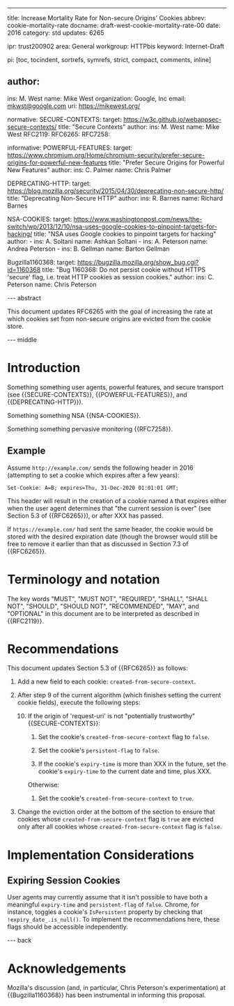 ---
title: Increase Mortality Rate for Non-secure Origins' Cookies
abbrev: cookie-mortality-rate
docname: draft-west-cookie-mortality-rate-00
date: 2016
category: std
updates: 6265

ipr: trust200902
area: General
workgroup: HTTPbis
keyword: Internet-Draft

pi: [toc, tocindent, sortrefs, symrefs, strict, compact, comments, inline]

author:
-
  ins: M. West
  name: Mike West
  organization: Google, Inc
  email: mkwst@google.com
  uri: https://mikewest.org/

normative:
  SECURE-CONTEXTS:
    target: https://w3c.github.io/webappsec-secure-contexts/
    title: "Secure Contexts"
    author:
      ins: M. West
      name: Mike West
  RFC2119:
  RFC6265:
  RFC7258:

informative:
  POWERFUL-FEATURES:
    target: https://www.chromium.org/Home/chromium-security/prefer-secure-origins-for-powerful-new-features
    title: "Prefer Secure Origins for Powerful New Features"
    author:
      ins: C. Palmer
      name: Chris Palmer

  DEPRECATING-HTTP:
    target: https://blog.mozilla.org/security/2015/04/30/deprecating-non-secure-http/
    title: "Deprecating Non-Secure HTTP"
    author:
      ins: R. Barnes
      name: Richard Barnes

  NSA-COOKIES:
    target: https://www.washingtonpost.com/news/the-switch/wp/2013/12/10/nsa-uses-google-cookies-to-pinpoint-targets-for-hacking/
    title: "NSA uses Google cookies to pinpoint targets for hacking"
    author:
    -
      ins: A. Soltani
      name: Ashkan Soltani
    -
      ins: A. Peterson
      name: Andrea Peterson
    -
      ins: B. Gellman
      name: Barton Gellman

  Bugzilla1160368:
    target: https://bugzilla.mozilla.org/show_bug.cgi?id=1160368
    title: "Bug 1160368: Do not persist cookie without HTTPS 'secure' flag, i.e. treat HTTP cookies as session cookies."
    author:
      ins: C. Peterson
      name: Chris Peterson

--- abstract

This document updates RFC6265 with the goal of increasing the rate at which
cookies set from non-secure origins are evicted from the cookie store.

--- middle

# Introduction

Something something user agents, powerful features, and secure transport
(see {{SECURE-CONTEXTS}}, {{POWERFUL-FEATURES}}, and {{DEPRECATING-HTTP}}).

Something something NSA {{NSA-COOKIES}}.

Something something pervasive monitoring {{RFC7258}}.

## Example

Assume `http://example.com/` sends the following header in 2016 (attempting to
set a cookie which expires after a few years):

~~~
Set-Cookie: A=B; expires=Thu, 31-Dec-2020 01:01:01 GMT;
~~~

This header will result in the creation of a cookie named `A` that expires
either when the user agent determines that "the current session is over"
(see Section 5.3 of {{RFC6265}}), or after XXX has passed.

If `https://example.com/` had sent the same header, the cookie would be stored
with the desired expiration date (though the browser would still be free to
remove it earlier than that as discussed in Section 7.3 of {{RFC6265}}.

# Terminology and notation

The key words "MUST", "MUST NOT", "REQUIRED", "SHALL", "SHALL NOT", "SHOULD",
"SHOULD NOT", "RECOMMENDED", "MAY", and "OPTIONAL" in this document are to be
interpreted as described in {{RFC2119}}.

# Recommendations

This document updates Section 5.3 of {{RFC6265}} as follows:

1.  Add a new field to each cookie: `created-from-secure-context`.

2.  After step 9 of the current algorithm (which finishes setting the current
    cookie fields), execute the following steps:

    10. If the origin of 'request-uri' is not "potentially trustworthy"
        {{SECURE-CONTEXTS}}:

        1.  Set the cookie's `created-from-secure-context` flag to `false`.

        2.  Set the cookie's `persistent-flag` to `false`.
  
        3.  If the cookie's `expiry-time` is more than XXX in the future,
            set the cookie's `expiry-time` to the current date and time, plus
            XXX.

        Otherwise:

        1. Set the cookie's `created-from-secure-context` to `true`.

3.  Change the eviction order at the bottom of the section to ensure that
    cookies whose `created-from-secure-context` flag is `true` are evicted
    only after all cookies whose `created-from-secure-context` flag is
    `false`.

# Implementation Considerations

## Expiring Session Cookies

User agents may currently assume that it isn't possible to have both a
meaningful `expiry-time` and `persistent-flag` of `false`. Chrome, for
instance, toggles a cookie's `IsPersistent` property by checking that
`!expiry_date_.is_null()`. To implement the recommendations here, these flags
should be accessible independently.

--- back

# Acknowledgements

Mozilla's discussion (and, in particular, Chris Peterson's experimentation) at
{{Bugzilla1160368}} has been instrumental in informing this proposal.
